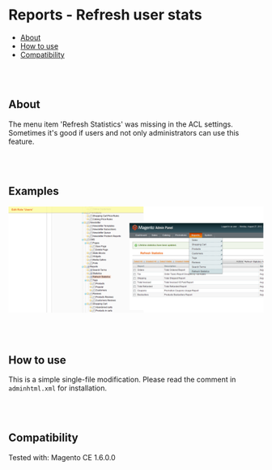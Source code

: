 # Reports - Refresh user stats

- [About](#about)
- [How to use](#how-to-use)
- [Compatibility](#compatibility)


<br><br>

## About

The menu item 'Refresh Statistics' was missing in the ACL settings. Sometimes it's good if users and not only administrators can use this feature.


<br><br>

## Examples

![Example](Screenshots/Example.png)


<br><br>

## How to use

This is a simple single-file modification. Please read the comment in `adminhtml.xml` for installation.


<br><br>

## Compatibility

Tested with: Magento CE 1.6.0.0

